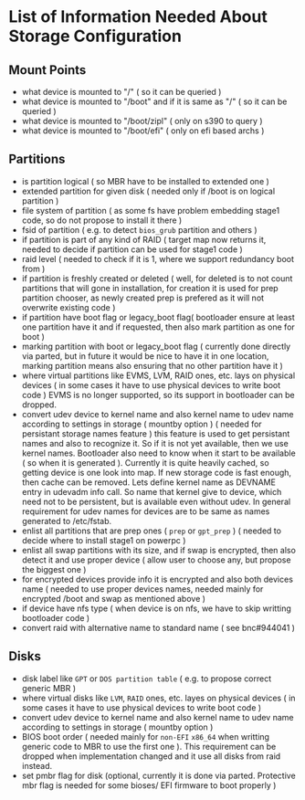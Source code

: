 List of Information Needed About Storage Configuration
======================================================

Mount Points
---------------

- what device is mounted to "/" ( so it can be queried )
- what device is mounted to "/boot" and if it is same as "/" ( so it can be queried )
- what device is mounted to "/boot/zipl" ( only on s390 to query )
- what device is mounted to "/boot/efi" ( only on efi based archs )

Partitions
---------------

- is partition logical ( so MBR have to be installed to extended one )
- extended partition for given disk ( needed only if /boot is on logical partition )
- file system of partition ( as some fs have problem embedding stage1 code, so do not propose to install it there )
- fsid of partition ( e.g. to detect `bios_grub` partition and others )
- if partition is part of any kind of RAID ( target map now returns it, needed to decide if partition can be used for stage1 code )
- raid level ( needed to check if it is 1, where we support redundancy boot from )
- if partition is freshly created or deleted ( well, for deleted is to not count partitions that will gone in installation, for creation it is used for prep partition chooser, as newly created prep is prefered as it will not overwrite existing code )
- if partition have boot flag or legacy_boot flag( bootloader ensure at least one partition have it and if requested, then also mark partition as one for boot )
- marking partition with boot or legacy_boot flag ( currently done directly via parted, but in future it would be nice to have it in one location, marking partition means also ensuring that no other partition have it )
- where virtual partitions like EVMS, LVM, RAID ones, etc. lays on physical devices ( in some cases it have to use physical devices to write boot code )
  EVMS is no longer supported, so its support in bootloader can be dropped.
- convert udev device to kernel name and also kernel name to udev name according to settings in storage ( mountby option ) ( needed for persistant storage names feature )
  this feature is used to get persistant names and also to recognize it. So if it is not yet available, then we use kernel names. Bootloader also need to know when it start
  to be available ( so when it is generated ). Currently it is quite heavily cached, so getting device is one look into map. If new storage code is fast enough, then cache can be removed.
  Lets define kernel name as DEVNAME entry in udevadm info call. So name that kernel give to device, which need not to be persistent, but is available even without udev.
  In general requirement for udev names for devices are to be same as names generated to /etc/fstab.
- enlist all partitions that are prep ones ( `prep` or `gpt_prep` ) ( needed to decide where to install stage1 on powerpc )
- enlist all swap partitions with its size, and if swap is encrypted, then also detect it and use proper device ( allow user to choose any, but propose the biggest one )
- for encrypted devices provide info it is encrypted and also both devices name ( needed to use proper devices names, needed mainly for encrypted /boot and swap as mentioned above )
- if device have nfs type ( when device is on nfs, we have to skip writting bootloader code )
- convert raid with alternative name to standard name ( see bnc#944041 )

Disks
-----

- disk label like `GPT` or `DOS partition table` ( e.g. to propose correct generic MBR )
- where virtual disks like `LVM`, `RAID` ones, etc. layes on physical devices ( in some cases it have to use physical devices to write boot code )
- convert udev device to kernel name and also kernel name to udev name according to settings in storage ( mountby option )
- BIOS boot order ( needed mainly for `non-EFI` `x86_64` when writting generic code to MBR to use the first one ).
  This requirement can be dropped when implementation changed and it use all disks from raid instead.
- set pmbr flag for disk (optional, currently it is done via parted. Protective mbr flag is needed for some bioses/ EFI firmware to boot properly )
